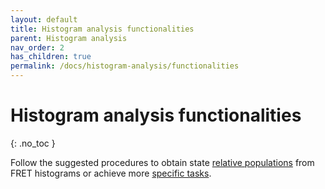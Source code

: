 ```yaml
---
layout: default
title: Histogram analysis functionalities
parent: Histogram analysis
nav_order: 2
has_children: true
permalink: /docs/histogram-analysis/functionalities
---
```


# Histogram analysis functionalities
{: .no_toc }

Follow the suggested procedures to obtain state <u>relative populations</u> from FRET histograms or achieve more <u>specific tasks</u>.